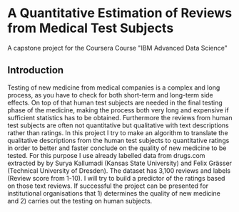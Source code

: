 # A Quantitative Estimation of Reviews from Medical Test Subjects
A capstone project for the Coursera Course "IBM Advanced Data Science"

## Introduction
Testing of new medicine from medical companies is a complex and long process, as you have to check for both short-term and long-term side effects. On top of that human test subjects are needed in the final testing phase of the medicine, making the process both very long and expensive if sufficient statistics has to be obtained. Furthermore the reviews from human test subjects are often not quantitative but qualitative with text descriptions rather than ratings. In this project I try to make an algorithm to translate the qualitative descriptions from the human test subjects to quantitative ratings in order to better and faster conclude on the quality of new medicine to be tested. For this purpose I use already labelled data from drugs.com extracted by by Surya Kallumadi (Kansas State University) and Felix Grässer (Technical University of Dresden). The dataset has 3,100 reviews and labels (Review score from 1-10). I will try to build a predictor of the ratings based on those text reviews. If successful the project can be presented for institutional organisations that 1) determines the quality of new medicine and 2) carries out the testing on human subjects.
